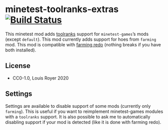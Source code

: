 # minetest-toolranks-extras [![Build Status](https://travis-ci.org/louisroyer/minetest-toolranks-extras.svg?branch=master)](https://travis-ci.org/louisroyer/minetest-toolranks-extras)

This minetest mod adds [toolranks](https://github.com/lisacvuk/minetest-toolranks) support for `minetest-games`’s mods (except `default`).
This mod currently adds support for hoes from `farming` mod.
This mod is compatible with [farming redo](https://notabug.org/tenplus1/farming) (nothing breaks if you have both installed).

## License
- CC0-1.0, Louis Royer 2020

## Settings
Settings are available to disable support of some mods (currently only `farming`). This is useful if you want to reimplement minetest-games modules
with a `toolranks` support. It is also possible to ask me to automatically disabling support if your mod is detected (like it is done with farming redo).
